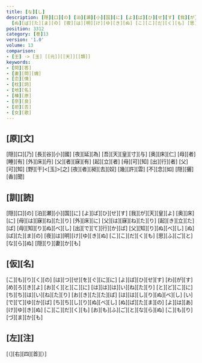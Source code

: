 ```yaml
---
title: [な][し]
description: [隠][口][の] [泊][瀬][小][国][に] [よ][ば][ひ][せ][す] [我][が][天][皇][よ] [奥][床][に] [母][は][寐][ね][た][り] [外][床][に] [父][は][寐][ね][た][り] [起][き][立][た][ば] [母][知][り][ぬ][べ][し] [出][で][て][行][か][ば] [父][知][り][ぬ][べ][し]
  [ぬ][ば][た][ま][の] [夜][は][明][け][ゆ][き][ぬ] [こ][こ][だ][く][も] [思][ふ][ご][と][な][ら][ぬ] [隠][り][妻][か][も]
position: 3312
category: [巻]13
version: '1.0'
volume: 13
comparison:
- [王] -> [玉] [[元]][[天]][[類]]
keywords:
- [問][答]
- [妻][問][媿]
- [恋][情]
- [枕][詞]
- [地][名]
- [榛][原]
- [奈][良]
- [拒][否]
- [女][歌]
---
```


## [原][文]

[隠][口][乃] [長][谷][小][國] [夜][延][為] [吾][天][皇][寸][与] [奥][床][仁] [母][者][睡][有] [外][床][丹] [父][者][寐][有] [起][立][者] [母][可][知] [出][行][者] [父][可][知] [野][干]<[玉]>[之] [夜][者][昶][去][奴] [幾][許][雲] [不][念][如] [隠][攦][香][聞]

## [訓][読]

[隠][口][の] [泊][瀬][小][国][に] [よ][ば][ひ][せ][す] [我][が][天][皇][よ] [奥][床][に] [母][は][寐][ね][た][り] [外][床][に] [父][は][寐][ね][た][り] [起][き][立][た][ば] [母][知][り][ぬ][べ][し] [出][で][て][行][か][ば] [父][知][り][ぬ][べ][し] [ぬ][ば][た][ま][の] [夜][は][明][け][ゆ][き][ぬ] [こ][こ][だ][く][も] [思][ふ][ご][と][な][ら][ぬ] [隠][り][妻][か][も]

## [仮][名]

[こ][も][り][く][の] [は][つ][せ][を][ぐ][に][に] [よ][ば][ひ][せ][す] [わ][が][す][め][ろ][き][よ] [お][く][と][こ][に] [は][は][は][い][ね][た][り] [と][ど][こ][に] [ち][ち][は][い][ね][た][り] [お][き][た][た][ば] [は][は][し][り][ぬ][べ][し] [い][で][て][ゆ][か][ば] [ち][ち][し][り][ぬ][べ][し] [ぬ][ば][た][ま][の] [よ][は][あ][け][ゆ][き][ぬ] [こ][こ][だ][く][も] [お][も][ふ][ご][と][な][ら][ぬ] [こ][も][り][づ][ま][か][も]

## [左][注]

[（][右][四][首][）]
